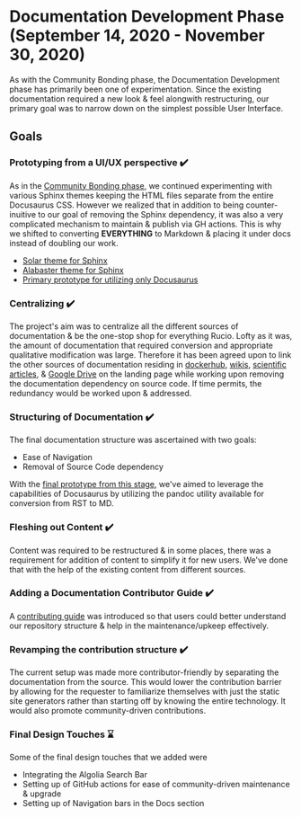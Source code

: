 # Documentation Development Phase (September 14, 2020 - November 30, 2020)

As with the Community Bonding phase, the Documentation Development phase has primarily been one of
experimentation. Since the existing documentation required a new look & feel alongwith restructuring,
our primary goal was to narrow down on the simplest possible User Interface.

## Goals

### Prototyping from a UI/UX perspective  :heavy_check_mark:

As in the [Community Bonding phase](Community-Bonding.md), we continued experimenting with various
Sphinx themes keeping the HTML files separate from the entire Docusaurus CSS. However we realized
that in addition to being counter-inuitive to our goal of removing the Sphinx dependency, it was
also a very complicated mechanism to maintain & publish via GH actions.
This is why we shifted to converting **EVERYTHING** to Markdown & placing it under docs instead
of doubling our work.

- [Solar theme for Sphinx](https://divya-mohan0209.github.io/docusaurus-solar/rucio/)
- [Alabaster theme for Sphinx](https://divya-mohan0209.github.io/docusaurus-alabaster/rucio/)
- [Primary prototype for utilizing only Docusaurus](https://divya-mohan0209.github.io/docusaurus-nature/docs/)

### Centralizing  :heavy_check_mark:

The project's aim was to centralize all the different sources of documentation & be the one-stop shop
for everything Rucio. Lofty as it was, the amount of documentation that required conversion and
appropriate qualitative modification was large. Therefore it has been agreed upon to link the other
sources of documentation residing in [dockerhub](https://hub.docker.com/u/rucio), [wikis](https://login.cern.ch/adfs/ls/?wa=wsignin1.0&wreply=https%3A%2F%2Ftwiki.cern.ch%2FShibboleth.sso%2FADFS&wct=2020-10-19T06%3A52%3A41Z&wtrealm=https%3A%2F%2Ftwiki.cern.ch%2FShibboleth.sso%2FADFS&wctx=cookie%3A1603090361_ae8d), 
[scientific articles](https://arxiv.org/abs/1902.09857), & [Google Drive](https://drive.google.com/drive/folders/1EEN8l1dFjDSgavPrAMMooDjEodHP7aU7) on the landing page
while working upon removing the documentation dependency on source code. If time permits, the 
redundancy would be worked upon & addressed.

### Structuring of Documentation :heavy_check_mark:

The final documentation structure was ascertained with two  goals:

- Ease of Navigation
- Removal of Source Code dependency

With the [final prototype from this stage](https://divya-mohan0209.github.io/rucio-doc/), we've aimed to
leverage the capabilities of Docusaurus by utilizing the pandoc utility available for conversion from RST to MD.

### Fleshing out Content :heavy_check_mark:

Content was required to be restructured & in some places, there was a requirement for addition of content
to simplify it for new users. We've done that with the help of the existing content from different sources.

### Adding a Documentation Contributor Guide :heavy_check_mark:

A [contributing guide](http://rucio.cern.ch/documentation/docs/Contributing.html) was introduced so that users could better understand our repository structure & 
help in the maintenance/upkeep effectively.

### Revamping the contribution structure :heavy_check_mark:

The current setup was made more contributor-friendly by separating the documentation from the source.
This would lower the contribution barrier by allowing for the requester to familiarize themselves with
just the static site generators rather than starting off by knowing the entire technology. It would also
promote community-driven contributions.

### Final Design Touches :hourglass:

Some of the final design touches that we added were

- Integrating the Algolia Search Bar
- Setting up of GitHub actions for ease of community-driven maintenance & upgrade
- Setting up of Navigation bars in the Docs section
